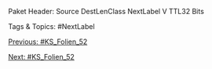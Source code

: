 Paket Header:
Source
DestLenClass
NextLabel V
TTL32 Bits

   Tags & Topics:
   #NextLabel

[Previous: #KS_Folien_52](KS_Folien_52.md)

[Next: #KS_Folien_52](KS_Folien_52.md)